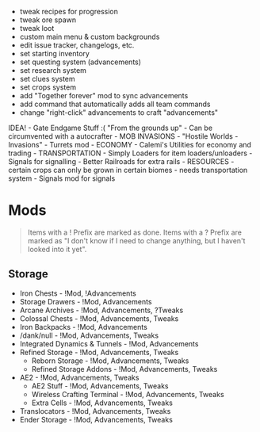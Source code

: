 - tweak recipes for progression
- tweak ore spawn
- tweak loot
- custom main menu & custom backgrounds
- edit issue tracker, changelogs, etc.
- set starting inventory
- set questing system (advancements)
- set research system
- set clues system
- set crops system
- add "Together forever" mod to sync advancements
- add command that automatically adds all team commands
- change "right-click" advancements to craft "advancements"

IDEA!
    - Gate Endgame Stuff
        :( "From the grounds up" - Can be circumvented with a autocrafter
    - MOB INVASIONS
        - "Hostile Worlds - Invasions"
        - Turrets mod
    - ECONOMY
        - Calemi's Utilities for economy and trading
    - TRANSPORTATION
        - Simply Loaders for item loaders/unloaders
        - Signals for signalling
        - Better Railroads for extra rails
    - RESOURCES
        - certain crops can only be grown in certain biomes
        - needs transportation system
            - Signals mod for signals

# Mods

> Items with a ! Prefix are marked as done.
> Items with a ? Prefix are marked as "I don't know if I need to change anything, but I haven't looked into it yet".

## Storage

- Iron Chests - !Mod, !Advancements
- Storage Drawers - !Mod, Advancements
- Arcane Archives - !Mod, Advancements, ?Tweaks
- Colossal Chests - !Mod, Advancements, Tweaks
- Iron Backpacks - !Mod, Advancements
- /dank/null - !Mod, Advancements, Tweaks
- Integrated Dynamics & Tunnels - !Mod, Advancements
- Refined Storage - !Mod, Advancements, Tweaks
    - Reborn Storage - !Mod, Advancements, Tweaks
    - Refined Storage Addons - !Mod, Advancements, Tweaks
- AE2 - !Mod, Advancements, Tweaks
    - AE2 Stuff - !Mod, Advancements, Tweaks
    - Wireless Crafting Terminal - !Mod, Advancements, Tweaks
    - Extra Cells - !Mod, Advancements, Tweaks
- Translocators - !Mod, Advancements, Tweaks
- Ender Storage - !Mod, Advancements, Tweaks